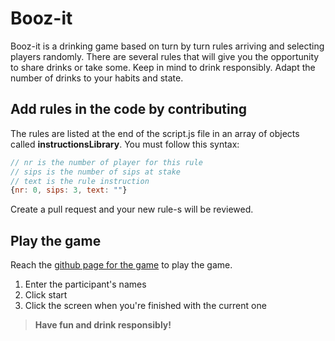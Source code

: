 # Booz-it
Booz-it is a drinking game based on turn by turn rules arriving and selecting players randomly.
There are several rules that will give you the opportunity to share drinks or take some.
Keep in mind to drink responsibly. Adapt the number of drinks to your habits and state.

## Add rules in the code by contributing
The rules are listed at the end of the script.js file in an array of objects called **instructionsLibrary**.
You must follow this syntax:
```js
// nr is the number of player for this rule
// sips is the number of sips at stake
// text is the rule instruction
{nr: 0, sips: 3, text: ""}
```
Create a pull request and your new rule-s will be reviewed.

## Play the game
Reach the [github page for the game](https://beumsk.github.io/booz-it/) to play the game.
1. Enter the participant's names
2. Click start
3. Click the screen when you're finished with the current one

> **Have fun and drink responsibly!**
